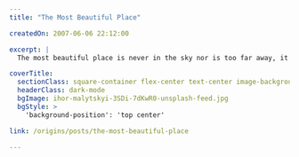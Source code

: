 ```yaml
---
title: "The Most Beautiful Place"

createdOn: 2007-06-06 22:12:00

excerpt: |
  The most beautiful place is never in the sky nor is too far away, it is the face where...

coverTitle:
  sectionClass: square-container flex-center text-center image-background
  headerClass: dark-mode
  bgImage: ihor-malytskyi-3SDi-7dKwR0-unsplash-feed.jpg
  bgStyle: >
    'background-position': 'top center'

link: /origins/posts/the-most-beautiful-place

---
```

